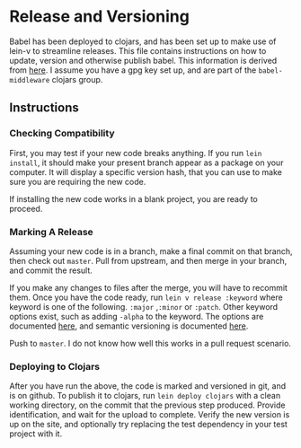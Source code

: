 # Release and Versioning

Babel has been deployed to clojars, and has been set up to make use of lein-v to
streamline releases. This file contains instructions on how to update, version and otherwise publish babel.
This information is derived from [here](https://github.com/roomkey/lein-v#support-for-lein-release).
I assume you have a gpg key set up, and are part of the ``babel-middleware`` clojars group.

## Instructions

### Checking Compatibility
First, you may test if your new code breaks anything. If you run ``lein install``, it should make your present branch appear as a package on your computer. It will display a specific version hash, that you can use to make sure you are requiring the new code.

If installing the new code works in a blank project, you are ready to proceed.

### Marking A Release
Assuming your new code is in a branch, make a final commit on that branch, then check out ``master``. Pull from upstream, and then merge in your branch, and commit the result.

If you make any changes to files after the merge, you will have to recommit them. Once you have the code ready, run ``lein v release :keyword`` where keyword is one of the following. ``:major`` ,``:minor`` or ``:patch``. Other keyword options exist, such as adding ``-alpha`` to the keyword. The options are documented [here](https://github.com/roomkey/lein-v/blob/master/README.md#support-for-lein-release), and semantic versioning is documented [here](https://semver.org/).

Push to ``master``. I do not know how well this works in a pull request scenario.

### Deploying to Clojars
After you have run the above, the code is marked and versioned in git, and is on github.
To publish it to clojars, run ``lein deploy clojars`` with a clean working directory, on the commit that the previous step produced. Provide identification, and wait for the upload to complete. Verify the new version is up on the site, and optionally try replacing the test dependency in your test project with it.

 
